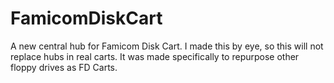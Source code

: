 # FamicomDiskCart
A new central hub for Famicom Disk Cart. I made this by eye, so this will not replace hubs in real carts. It was made specifically to repurpose other floppy drives as FD Carts.
